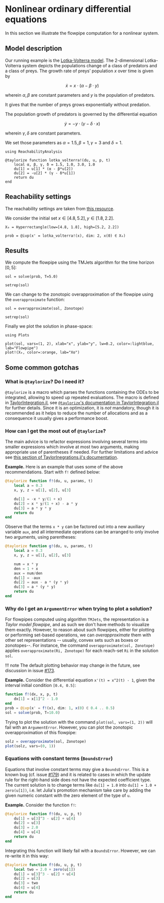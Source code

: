 # Nonlinear ordinary differential equations

In this section we illustrate the flowpipe computation for a nonlinear system.

## Model description

Our running example is the [Lotka-Volterra model](https://en.wikipedia.org/wiki/Lotka%E2%80%93Volterra_equations).
The 2-dimensional Lotka-Volterra system depicts the populations change of a class of predators and a class of
preys. The growth rate of preys’ population $x$ over time is given by

```math
\dot{x} = x\cdot (\alpha - \beta \cdot y)
```
wherein  $\alpha, \beta$ are constant parameters and $y$ is the population of predators.

It gives that the number of preys grows exponentially without predation.

The population growth of predators is governed by the differential equation

```math
\dot{y} = -y\cdot (\gamma - \delta\cdot x)
```
wherein  $\gamma, \delta$ are constant parameters.

We set those parameters as  $\alpha = 1.5 ,  \beta = 1 ,  \gamma = 3$  and  $\delta = 1$.

```@example lotka_volterra
using ReachabilityAnalysis

@taylorize function lotka_volterra!(du, u, p, t)
    local α, β, γ, δ = 1.5, 1.0, 3.0, 1.0
    du[1] = u[1] * (α - β*u[2])
    du[2] = -u[2] * (γ - δ*u[1])
    return du
end
```

## Reachability settings

The reachability settings are taken from [this resource](https://ths.rwth-aachen.de/research/projects/hypro/lotka-volterra/).

We consider the initial set  $x\in [4.8,5.2], y \in [1.8,2.2]$.

```@example lotka_volterra
X₀ = Hyperrectangle(low=[4.8, 1.8], high=[5.2, 2.2])

prob = @ivp(x' = lotka_volterra!(x), dim: 2, x(0) ∈ X₀)
```

## Results

We compute the flowpipe using the TMJets algorithm for the time horizon $[0,5]$:

```@example lotka_volterra
sol = solve(prob, T=5.0)

setrep(sol)
```

We can change to the zonotopic overapproximation of the flowpipe using
the `overapproximate` function:

```@example lotka_volterra
sol = overapproximate(sol, Zonotope)

setrep(sol)
```

Finally we plot the solution in phase-space:

```@example lotka_volterra
using Plots

plot(sol, vars=(1, 2), xlab="x", ylab="y", lw=0.2, color=:lightblue, lab="Flowpipe")
plot!(X₀, color=:orange, lab="Xo")
```

## Some common gotchas

### What is `@taylorize`? Do I need it?

`@taylorize` is a macro which parses the functions containing the ODEs to be integrated,
allowing to speed up repeated evaluations. The macro is defined in
[TaylorIntegration.jl](https://github.com/PerezHz/TaylorIntegration.jl), see
[`@taylorize`'s documentation in TaylorIntegration.jl](https://perezhz.github.io/TaylorIntegration.jl/stable/taylorize/)
for further details. Since it is an optimization, it is *not* mandatory,
though it is recommended as it helps to reduce the number of allocations and as a
consequence it usually gives a performance boost.

### How can I get the most out of `@taylorize`?

The main advice is to refactor expressions involving several terms into smaller
expressions which involve at most two arguments, making appropriate use of parentheses
if needed. For further limitations and advice see [this section of TaylorInegrations.jl's
documentation](https://perezhz.github.io/TaylorIntegration.jl/stable/taylorize/#Limitations-and-some-advices-1).

**Example.** Here is an example that uses some of the above recommendations.
Start with `f!` defined below:

```julia
@taylorize function f!(du, u, params, t)
    local a = 0.3
    x, y, z = u[1], u[2], u[3]

    du[1] = -x * y/(1 + x)
    du[2] = x * y/(1 + x) - a * y
    du[3] = a * y * y
    return du
end
```

Observe that the terms `x * y` can be factored out into a new auxiliary variable
`aux`, and all intermediate operations can be arranged to only involve two arguments,
using parentheses:

```julia
@taylorize function g!(du, u, params, t)
    local a = 0.3
    x, y, z = u[1], u[2], u[3]

    num = x * y
    den = 1 + x
    aux = num/den
    du[1] = -aux
    du[2] = aux - a * (y * y)
    du[3] = a * (y * y)
    return du
end
```

### Why do I get an `ArgumentError` when trying to plot a solution?

For flowpipes computed using algorithm `TMJets`, the representation is a
*Taylor model flowpipe*, and as such we don't have methods to visualize them exactly.
However, to reason about such flowpipes, either for plotting or performing set-based
operations, we can *overapproximate* them with other set representations
-- usually, convex sets such as boxes or zonotopes--. For instance, the command
`overapproximate(sol, Zonotope)` applies `overapproximate(Ri, Zonotope)` for each
reach-set `Ri` in the solution `sol`.

!!! note
    The default plotting behavior may change in the future, see discussion in
    issue [#173](https://github.com/JuliaReach/ReachabilityAnalysis.jl/issues/173).

**Example.** Consider the differential equation `x'(t) = x^2(t) - 1`, given the interval
initial condition `[0.4, 0.5]`:

```julia
function f!(dx, x, p, t)
    dx[1] = x[1]^2 - 1.0
end
prob = @ivp(x' = f!(x), dim: 1, x(0) ∈ 0.4 .. 0.5)
sol = solve(prob, T=10.0)
```
Trying to plot the solution with the command `plot(sol, vars=(1, 2))` will fail with
an `ArgumentError`. However, you can plot the zonotopic overapproximation of this flowpipe:

```julia
solz = overapproximate(sol, Zonotope)
plot(solz, vars=(0, 1))
```

### Equations with constant terms (`BoundsError`)

Equations that involve constant terms may give a `BoundsError`. This is a known bug
(cf. issue [#179](https://github.com/JuliaReach/ReachabilityAnalysis.jl/issues/179))
and it is related to cases in which the update rule for the right-hand side does not
have the expected coefficient type. The current solution is to change terms
like `du[1] = 1.0` into `du[1] = 1.0 + zero(u[1])`, i.e. let Julia's promotion mechanism
take care by adding the given numeric constant with the zero element of the type of `u`.

**Example.** Consider the function `f!`:

```julia
@taylorize function f!(du, u, p, t)
    du[1] = u[3]^3 - u[2] + u[4]
    du[2] = u[3]
    du[3] = 2.0
    du[4] = u[4]
    return du
end
```
Integrating this function will likely fail with a `BoundsError`. However, we can
re-write it in this way:

```julia
@taylorize function f!(du, u, p, t)
    local two = 2.0 + zero(u[1])
    du[1] = u[3]^3 - u[2] + u[4]
    du[2] = u[3]
    du[3] = two
    du[4] = u[4]
    return du
end
```
